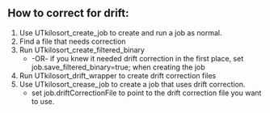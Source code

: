 ## How to correct for drift:
1. Use UTkilosort_create_job to create and run a job as normal. 
2. Find a file that needs correction
3. Run UTkilosort_create_filtered_binary
    * -OR- if you knew it needed drift correction in the first place, set job.save_filtered_binary=true; when creating the job
4. Run UTkilosort_drift_wrapper to create drift correction files
5. Use UTkilosort_crease_job to create a job that uses drift correction. 
    * set job.driftCorrectionFile to point to the drift correction file you want to use.
 